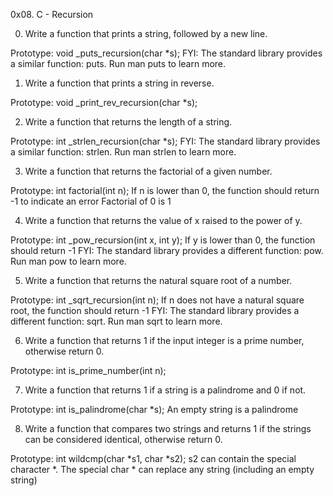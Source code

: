0x08. C - Recursion

0. Write a function that prints a string, followed by a new line.

Prototype: void _puts_recursion(char *s);
FYI: The standard library provides a similar function: puts. Run man puts to learn more.

1. Write a function that prints a string in reverse.

Prototype: void _print_rev_recursion(char *s);

2. Write a function that returns the length of a string.

Prototype: int _strlen_recursion(char *s);
FYI: The standard library provides a similar function: strlen. Run man strlen to learn more.

3. Write a function that returns the factorial of a given number.

Prototype: int factorial(int n);
If n is lower than 0, the function should return -1 to indicate an error
Factorial of 0 is 1

4. Write a function that returns the value of x raised to the power of y.

Prototype: int _pow_recursion(int x, int y);
If y is lower than 0, the function should return -1
FYI: The standard library provides a different function: pow. Run man pow to learn more.

5. Write a function that returns the natural square root of a number.

Prototype: int _sqrt_recursion(int n);
If n does not have a natural square root, the function should return -1
FYI: The standard library provides a different function: sqrt. Run man sqrt to learn more.

6. Write a function that returns 1 if the input integer is a prime number, otherwise return 0.

Prototype: int is_prime_number(int n);

7. Write a function that returns 1 if a string is a palindrome and 0 if not.

Prototype: int is_palindrome(char *s);
An empty string is a palindrome

8. Write a function that compares two strings and returns 1 if the strings can be considered identical, otherwise return 0.

Prototype: int wildcmp(char *s1, char *s2);
s2 can contain the special character *.
The special char * can replace any string (including an empty string)


